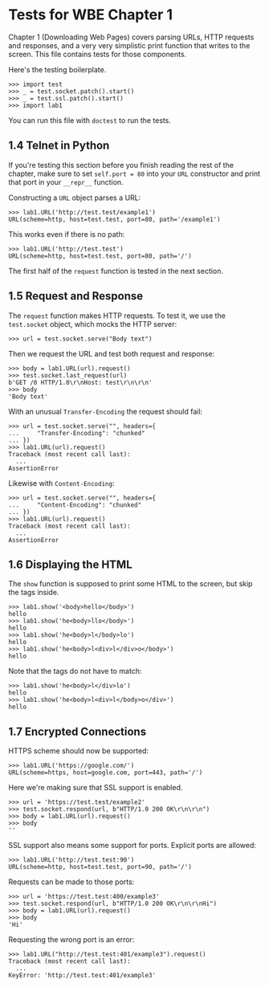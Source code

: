 Tests for WBE Chapter 1
=======================

Chapter 1 (Downloading Web Pages) covers parsing URLs, HTTP requests
and responses, and a very very simplistic print function that writes
to the screen. This file contains tests for those components.

Here's the testing boilerplate.

    >>> import test
    >>> _ = test.socket.patch().start()
    >>> _ = test.ssl.patch().start()
    >>> import lab1
    
You can run this file with `doctest` to run the tests.

1.4 Telnet in Python
--------------------

If you're testing this section before you finish reading the rest of
the chapter, make sure to set `self.port = 80` into your `URL`
constructor and print that port in your `__repr__` function.

Constructing a `URL` object parses a URL:

    >>> lab1.URL('http://test.test/example1')
    URL(scheme=http, host=test.test, port=80, path='/example1')

This works even if there is no path:

    >>> lab1.URL('http://test.test')
    URL(scheme=http, host=test.test, port=80, path='/')
    
The first half of the `request` function is tested in the next section.

1.5 Request and Response
------------------------

The `request` function makes HTTP requests. To test it, we use the
`test.socket` object, which mocks the HTTP server:

    >>> url = test.socket.serve("Body text")

Then we request the URL and test both request and response:

    >>> body = lab1.URL(url).request()
    >>> test.socket.last_request(url)
    b'GET /0 HTTP/1.0\r\nHost: test\r\n\r\n'
    >>> body
    'Body text'

With an unusual `Transfer-Encoding` the request should fail:
    
    >>> url = test.socket.serve("", headers={
    ...     "Transfer-Encoding": "chunked"
    ... })
    >>> lab1.URL(url).request()
    Traceback (most recent call last):
      ...
    AssertionError

Likewise with `Content-Encoding`:
    
    >>> url = test.socket.serve("", headers={
    ...     "Content-Encoding": "chunked"
    ... })
    >>> lab1.URL(url).request()
    Traceback (most recent call last):
      ...
    AssertionError


1.6 Displaying the HTML
-----------------------

The `show` function is supposed to print some HTML to the screen, but
skip the tags inside.

    >>> lab1.show('<body>hello</body>')
    hello
    >>> lab1.show('he<body>llo</body>')
    hello
    >>> lab1.show('he<body>l</body>lo')
    hello
    >>> lab1.show('he<body>l<div>l</div>o</body>')
    hello

Note that the tags do not have to match:

    >>> lab1.show('he<body>l</div>lo')
    hello
    >>> lab1.show('he<body>l<div>l</body>o</div>')
    hello

1.7 Encrypted Connections
-------------------------

HTTPS scheme should now be supported:

    >>> lab1.URL('https://google.com/')
    URL(scheme=https, host=google.com, port=443, path='/')

Here we're making sure that SSL support is enabled.

    >>> url = 'https://test.test/example2'
    >>> test.socket.respond(url, b"HTTP/1.0 200 OK\r\n\r\n")
    >>> body = lab1.URL(url).request()
    >>> body
    ''

SSL support also means some support for ports. Explicit ports are
allowed:

    >>> lab1.URL('http://test.test:90')
    URL(scheme=http, host=test.test, port=90, path='/')

Requests can be made to those ports:

    >>> url = 'https://test.test:400/example3'
    >>> test.socket.respond(url, b"HTTP/1.0 200 OK\r\n\r\nHi")
    >>> body = lab1.URL(url).request()
    >>> body
    'Hi'

Requesting the wrong port is an error:

    >>> lab1.URL("http://test.test:401/example3").request()
    Traceback (most recent call last):
      ...
    KeyError: 'http://test.test:401/example3'
